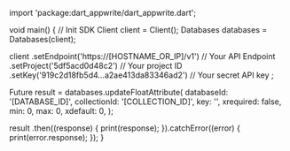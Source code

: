 import 'package:dart_appwrite/dart_appwrite.dart';

void main() { // Init SDK
  Client client = Client();
  Databases databases = Databases(client);

  client
    .setEndpoint('https://[HOSTNAME_OR_IP]/v1') // Your API Endpoint
    .setProject('5df5acd0d48c2') // Your project ID
    .setKey('919c2d18fb5d4...a2ae413da83346ad2') // Your secret API key
  ;

  Future result = databases.updateFloatAttribute(
    databaseId: '[DATABASE_ID]',
    collectionId: '[COLLECTION_ID]',
    key: '',
    xrequired: false,
    min: 0,
    max: 0,
    xdefault: 0,
  );

  result
    .then((response) {
      print(response);
    }).catchError((error) {
      print(error.response);
  });
}